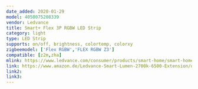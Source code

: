 ```yaml
---
date_added: 2020-01-29
model: 4058075208339
vendor: Ledvance
title: Smart+ Flex 3P RGBW LED Strip
category: light
type: LED Strip
supports: on/off, brightness, colortemp, colorxy
zigbeemodel: ['Flex RGBW','FLEX RGBW Z3']
compatible: [z2m,zha]
mlink: https://www.ledvance.com/consumer/products/smart-home/smart-home-products-with-zigbee-technology/smart-home-luminaires/indoor-luminaires/smart-flex-rgbw/index.jsp?productId=ZMP_3573686&classificationId=GPS01_3576323
link: https://www.amazon.de/Ledvance-Smart-Lumen-2700k-6500-Extension/dp/B07M7V7FPH
link2: 
link3: 
---
```

